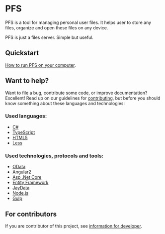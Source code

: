 PFS
=========

PFS is a tool for managing personal user files. It helps user to store any files, organize and open these files on any device. 

PFS is just a files server. Simple but useful.

## Quickstart
[How to run PFS on your computer][quickstart].

## Want to help?
Want to file a bug, contribute some code, or improve documentation? Excellent! Read up on our
guidelines for [contributing][contributing], but before you should know something about these languages and technologies:

### Used languages:
* [C#][csharp]
* [TypeScript][ts]
* [HTML5][html5]
* [Less][less]

### Used technologies, protocols and tools:
* [OData][odata]
* [Angular2][ang2]
* [Asp .Net Core][aspnetcore]
* [Entity Framework][ef]
* [JayData][jaydata]
* [Node.js][nodejs]
* [Gulp][gulp]


## For contributors
If you are contributor of this project, see [information for developer][developer]. 

[csharp]:https://msdn.microsoft.com/en-us/library/67ef8sbd.aspx
[ts]:https://www.typescriptlang.org/
[html5]:https://www.w3schools.com/html/html5_intro.asp
[less]:http://lesscss.org/
[odata]:http://www.odata.org/
[ang2]:https://angular.io/
[aspnetcore]:https://www.asp.net/core
[ef]:https://msdn.microsoft.com/en-us/library/aa937723(v=vs.113).aspx
[jaydata]:http://jaydata.org/
[nodejs]:https://nodejs.org/
[gulp]:http://gulpjs.com/

[developer]:/DEVELOPER.md
[contributing]:/CONTRIBUTING.md
[quickstart]:/QUICKSTART.md